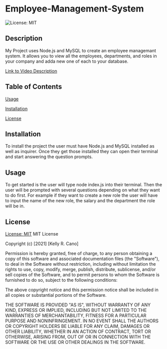 # Employee-Management-System

![License: MIT](https://img.shields.io/badge/License-MIT-success.svg)

## Description

My Project uses Node.js and MySQL to create an employee managemant system. It allows you to view all the employees, departments, and roles in your company and adda new one of each to your database.

[Link to Video Description](https://drive.google.com/file/d/1FxH6ve_26Yp2fvwaQrMf1c8dh26O78Q4/view)

## Table of Contents

[Usage](#usage)

[Installation](#installation)

[License](#License)

## Installation

To install the project the user must have Node.js and MySQL installed as well as inquirer. Once they get those installed they can open their terminal and start answering the question prompts.

## Usage

To get started is the user will type node index.js into their terminal. Then the user will be prompted with several questions depending on what they want to do first. For example if they want to create a new role the user will have to input the name of the new role, the salary and the department the role will be in.

## License

[License: MIT](https://opensource.org/licenses/MIT)
MIT License

Copyright (c) [2021] [Kelly R. Cano]

Permission is hereby granted, free of charge, to any person obtaining a copy
of this software and associated documentation files (the "Software"), to deal
in the Software without restriction, including without limitation the rights
to use, copy, modify, merge, publish, distribute, sublicense, and/or sell
copies of the Software, and to permit persons to whom the Software is
furnished to do so, subject to the following conditions:

The above copyright notice and this permission notice shall be included in all
copies or substantial portions of the Software.

THE SOFTWARE IS PROVIDED "AS IS", WITHOUT WARRANTY OF ANY KIND, EXPRESS OR
IMPLIED, INCLUDING BUT NOT LIMITED TO THE WARRANTIES OF MERCHANTABILITY,
FITNESS FOR A PARTICULAR PURPOSE AND NONINFRINGEMENT. IN NO EVENT SHALL THE
AUTHORS OR COPYRIGHT HOLDERS BE LIABLE FOR ANY CLAIM, DAMAGES OR OTHER
LIABILITY, WHETHER IN AN ACTION OF CONTRACT, TORT OR OTHERWISE, ARISING FROM,
OUT OF OR IN CONNECTION WITH THE SOFTWARE OR THE USE OR OTHER DEALINGS IN THE
SOFTWARE.
